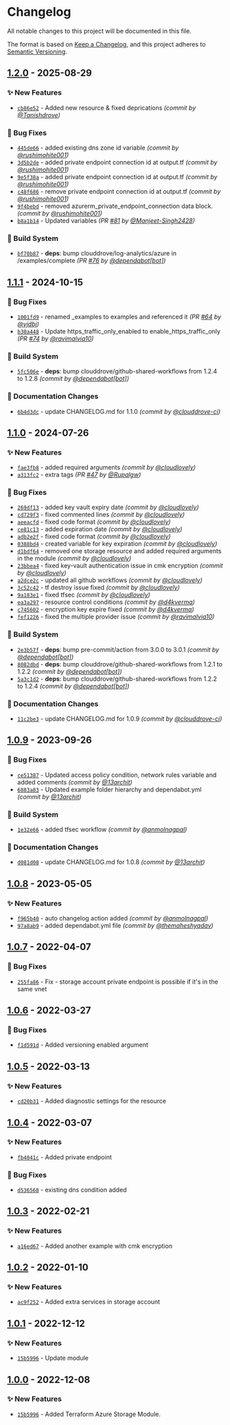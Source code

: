 # Changelog
All notable changes to this project will be documented in this file.

The format is based on [Keep a Changelog](https://keepachangelog.com/en/1.0.0/),
and this project adheres to [Semantic Versioning](https://semver.org/spec/v2.0.0.html).

## [1.2.0] - 2025-08-29
### :sparkles: New Features
- [`cb86e52`](https://github.com/clouddrove/terraform-azure-storage/commit/cb86e52bd784d01f851cada21fdce6b413acadfc) - Added new resource & fixed deprications *(commit by [@Tanishdrove](https://github.com/Tanishdrove))*

### :bug: Bug Fixes
- [`445de66`](https://github.com/clouddrove/terraform-azure-storage/commit/445de66c7411d009fffd66cd929a1e0fb3c7e0ea) - added existing dns zone id variable *(commit by [@rushimohite001](https://github.com/rushimohite001))*
- [`3d5b2de`](https://github.com/clouddrove/terraform-azure-storage/commit/3d5b2debfe349b2e5ce946f359b0e4bf9123fefd) - added private endpoint connection id at output.tf *(commit by [@rushimohite001](https://github.com/rushimohite001))*
- [`9e5f38a`](https://github.com/clouddrove/terraform-azure-storage/commit/9e5f38a066a208d9adb4508a8123d485e7941103) - added private endpoint connection id at output.tf *(commit by [@rushimohite001](https://github.com/rushimohite001))*
- [`c48f686`](https://github.com/clouddrove/terraform-azure-storage/commit/c48f68612864e3b4f73076facddff3947cad99dc) - remove private endpoint connection id at output.tf *(commit by [@rushimohite001](https://github.com/rushimohite001))*
- [`9f4bebd`](https://github.com/clouddrove/terraform-azure-storage/commit/9f4bebde358725229be7a9fa21a801bac2638128) - removed azurerm_private_endpoint_connection data block. *(commit by [@rushimohite001](https://github.com/rushimohite001))*
- [`b8a1b14`](https://github.com/clouddrove/terraform-azure-storage/commit/b8a1b140c35ee71f093e54f457766906eadee4ec) - Updated variables *(PR [#81](https://github.com/clouddrove/terraform-azure-storage/pull/81) by [@Manjeet-Singh2428](https://github.com/Manjeet-Singh2428))*

### :construction_worker: Build System
- [`bf70b87`](https://github.com/clouddrove/terraform-azure-storage/commit/bf70b8774eec43103b569d3ac03a454d53942227) - **deps**: bump clouddrove/log-analytics/azure in /examples/complete *(PR [#76](https://github.com/clouddrove/terraform-azure-storage/pull/76) by [@dependabot[bot]](https://github.com/apps/dependabot))*


## [1.1.1] - 2024-10-15
### :bug: Bug Fixes
- [`1001fd9`](https://github.com/clouddrove/terraform-azure-storage/commit/1001fd9f47d34d132c46aa1a5ace2734290f6c32) - renamed _examples to examples and referenced it *(PR [#64](https://github.com/clouddrove/terraform-azure-storage/pull/64) by [@vjdbj](https://github.com/vjdbj))*
- [`b30a448`](https://github.com/clouddrove/terraform-azure-storage/commit/b30a44844c12db433781b4490ee1e7b5efe0a857) - Update https_traffic_only_enabled to enable_https_traffic_only *(PR [#74](https://github.com/clouddrove/terraform-azure-storage/pull/74) by [@ravimalvia10](https://github.com/ravimalvia10))*

### :construction_worker: Build System
- [`5fc506e`](https://github.com/clouddrove/terraform-azure-storage/commit/5fc506e7ac1f659649df9e5fa63d349427e2a860) - **deps**: bump clouddrove/github-shared-workflows from 1.2.4 to 1.2.8 *(commit by [@dependabot[bot]](https://github.com/apps/dependabot))*

### :memo: Documentation Changes
- [`6b4d3dc`](https://github.com/clouddrove/terraform-azure-storage/commit/6b4d3dc284dd8773e9c893ba39445b01bfe6a5c2) - update CHANGELOG.md for 1.1.0 *(commit by [@clouddrove-ci](https://github.com/clouddrove-ci))*


## [1.1.0] - 2024-07-26
### :sparkles: New Features
- [`fae3fb8`](https://github.com/clouddrove/terraform-azure-storage/commit/fae3fb8b344450ac5845c7d44901fd597487176b) - added required arguments *(commit by [@cloudlovely](https://github.com/cloudlovely))*
- [`a313fc2`](https://github.com/clouddrove/terraform-azure-storage/commit/a313fc23694de965a3af9a875ae20e8bf2cc1b48) - extra tags *(PR [#47](https://github.com/clouddrove/terraform-azure-storage/pull/47) by [@Rupalgw](https://github.com/Rupalgw))*

### :bug: Bug Fixes
- [`269df13`](https://github.com/clouddrove/terraform-azure-storage/commit/269df1309b19cc6c1f75542e840ff77458a0f6b1) - added key vault expiry date *(commit by [@cloudlovely](https://github.com/cloudlovely))*
- [`cd729f3`](https://github.com/clouddrove/terraform-azure-storage/commit/cd729f3946258b60c3882393ffd807c20c954cca) - fixed commented lines *(commit by [@cloudlovely](https://github.com/cloudlovely))*
- [`aeeacfd`](https://github.com/clouddrove/terraform-azure-storage/commit/aeeacfd00a13d3e73960499ca7717183d67593c5) - fixed code format *(commit by [@cloudlovely](https://github.com/cloudlovely))*
- [`ce81c13`](https://github.com/clouddrove/terraform-azure-storage/commit/ce81c1343dbbf76097edd926af07ab08569f4d04) - added expiration date *(commit by [@cloudlovely](https://github.com/cloudlovely))*
- [`adb2e2f`](https://github.com/clouddrove/terraform-azure-storage/commit/adb2e2f2d3d5041947a12211b0253f2cfbe6e70c) - fixed code format *(commit by [@cloudlovely](https://github.com/cloudlovely))*
- [`0388bd4`](https://github.com/clouddrove/terraform-azure-storage/commit/0388bd46a70bb0595be8d81cc2c1110c3c30a998) - created variable for key expiration *(commit by [@cloudlovely](https://github.com/cloudlovely))*
- [`d1bdf64`](https://github.com/clouddrove/terraform-azure-storage/commit/d1bdf6434f3ac7356e50a55ded790e340d8e6b36) - removed one storage resource and added required arguments in the module *(commit by [@cloudlovely](https://github.com/cloudlovely))*
- [`23bbea4`](https://github.com/clouddrove/terraform-azure-storage/commit/23bbea420efc42ba8e63194586b0951bc3a08dbf) - fixed key-vault authentication issue in cmk encryption *(commit by [@cloudlovely](https://github.com/cloudlovely))*
- [`a2dce2c`](https://github.com/clouddrove/terraform-azure-storage/commit/a2dce2c3b9026e8c81ba893f2681c299afd826b1) - updated all github workflows *(commit by [@cloudlovely](https://github.com/cloudlovely))*
- [`3c52c42`](https://github.com/clouddrove/terraform-azure-storage/commit/3c52c42069f3edae030966d5a32a61f0ed23c6e4) - tf destroy issue fixed *(commit by [@cloudlovely](https://github.com/cloudlovely))*
- [`9a183e1`](https://github.com/clouddrove/terraform-azure-storage/commit/9a183e1ae2c3997d4028464064445a1a0633c3a7) - fixed tfsec *(commit by [@cloudlovely](https://github.com/cloudlovely))*
- [`ea3a297`](https://github.com/clouddrove/terraform-azure-storage/commit/ea3a2970b5618a2cc132dbe670910171fe902550) - resource control conditions *(commit by [@d4kverma](https://github.com/d4kverma))*
- [`c745602`](https://github.com/clouddrove/terraform-azure-storage/commit/c7456023c06429d4323d1f8d9416848cad8be859) - encryption key expire fixed *(commit by [@d4kverma](https://github.com/d4kverma))*
- [`fef1226`](https://github.com/clouddrove/terraform-azure-storage/commit/fef1226f312d4747f772ba7883d06434e1d2fa77) - fixed the multiple provider issue *(commit by [@ravimalvia10](https://github.com/ravimalvia10))*

### :construction_worker: Build System
- [`2e3b57f`](https://github.com/clouddrove/terraform-azure-storage/commit/2e3b57f604edfbf4b677a1bdea9167610b4da789) - **deps**: bump pre-commit/action from 3.0.0 to 3.0.1 *(commit by [@dependabot[bot]](https://github.com/apps/dependabot))*
- [`8082dbd`](https://github.com/clouddrove/terraform-azure-storage/commit/8082dbd1950160572bec3aae7db0c180e7122b62) - **deps**: bump clouddrove/github-shared-workflows from 1.2.1 to 1.2.2 *(commit by [@dependabot[bot]](https://github.com/apps/dependabot))*
- [`5a3c1d2`](https://github.com/clouddrove/terraform-azure-storage/commit/5a3c1d2dfa66c7bf5d997f19985fa4b663d44cb1) - **deps**: bump clouddrove/github-shared-workflows from 1.2.2 to 1.2.4 *(commit by [@dependabot[bot]](https://github.com/apps/dependabot))*

### :memo: Documentation Changes
- [`11c2be3`](https://github.com/clouddrove/terraform-azure-storage/commit/11c2be3b397a1ab4ab5a33cbf3f49002b04f592a) - update CHANGELOG.md for 1.0.9 *(commit by [@clouddrove-ci](https://github.com/clouddrove-ci))*


## [1.0.9] - 2023-09-26
### :bug: Bug Fixes
- [`ce51387`](https://github.com/clouddrove/terraform-azure-storage/commit/ce51387b147571079f5a97657f0997037a81b347) - Updated access policy condition, network rules variable and added comments *(commit by [@13archit](https://github.com/13archit))*
- [`6883a83`](https://github.com/clouddrove/terraform-azure-storage/commit/6883a83b295a542f6534fc6baf6136107844bc8a) - Updated example folder hierarchy and dependabot.yml *(commit by [@13archit](https://github.com/13archit))*

### :construction_worker: Build System
- [`1e32e66`](https://github.com/clouddrove/terraform-azure-storage/commit/1e32e66616e035c5ee6247ff683849de5e07249f) - added tfsec workflow *(commit by [@anmolnagpal](https://github.com/anmolnagpal))*

### :memo: Documentation Changes
- [`d081d08`](https://github.com/clouddrove/terraform-azure-storage/commit/d081d08a902edc43dd8582bb698e6736145774c0) - update CHANGELOG.md for 1.0.8 *(commit by [@13archit](https://github.com/13archit))*


## [1.0.8] - 2023-05-05
### :sparkles: New Features
- [`f965b40`](https://github.com/clouddrove/terraform-azure-storage/commit/f965b404036b400bdfaa9fec3227bf022086d6c3) - auto changelog action added *(commit by [@anmolnagpal](https://github.com/anmolnagpal))*
- [`97a8ab9`](https://github.com/clouddrove/terraform-azure-storage/commit/97a8ab9e74c9141955aa03c803ed4065f403c082) - added dependabot.yml file *(commit by [@themaheshyadav](https://github.com/themaheshyadav))*


## [1.0.7] - 2022-04-07
### :bug: Bug Fixes
- [`255fa86`](https://github.com/clouddrove/terraform-azure-storage/commit/255fa8601d76d549b104c9faa83e8b959a500add) - Fix - storage account private endpoint is possible if it's in the same vnet

## [1.0.6] - 2022-03-27
### :bug: Bug Fixes
- [`f1d591d`](https://github.com/clouddrove/terraform-azure-storage/commit/f1d591d76b4f143640e38eb25210296066135da7) - Added versioning enabled argument

## [1.0.5] - 2022-03-13
### :sparkles: New Features
- [`cd20b31`](https://github.com/clouddrove/terraform-azure-storage/commit/cd20b317695af567b6d9012d80d77d307bbf88a2) - Added diagnostic settings for the resource

## [1.0.4] - 2022-03-07
### :sparkles: New Features
- [`fb4041c`](https://github.com/clouddrove/terraform-azure-storage/commit/fb4041c59f05f278bf7ae4d7393604ec9d335b06) - Added private endpoint
### :bug: Bug Fixes
- [`d536568`](https://github.com/clouddrove/terraform-azure-storage/commit/d536568338ed0013a999243a750ed4764c2eb37e) - existing dns condition added

## [1.0.3] - 2022-02-21
### :sparkles: New Features
- [`a16ed67`](https://github.com/clouddrove/terraform-azure-storage/commit/a16ed67f18fcfb88bd62195d1c9c4b39ca0cac4b) - Added another example with cmk encryption

## [1.0.2] - 2022-01-10
### :sparkles: New Features
- [`ac9f252`](https://github.com/clouddrove/terraform-azure-storage/commit/ac9f252e4e17bce63c1fd78c5f24a3ed3e6a02cb) - Added extra services in storage account

## [1.0.1] - 2022-12-12
### :sparkles: New Features
- [`15b5996`](https://github.com/clouddrove/terraform-azure-storage/commit/15b5996c4884bf144be66c405e0c016de3f8b26e) - Update module

## [1.0.0] - 2022-12-08
### :sparkles: New Features
- [`15b5996`](https://github.com/clouddrove/terraform-azure-storage/commit/15b5996c4884bf144be66c405e0c016de3f8b26e) - Added Terraform Azure Storage Module.



[1.0.0]: https://github.com/clouddrove/terraform-azure-storage/compare/1.0.0...master
[1.0.1]: https://github.com/clouddrove/terraform-azure-storage/compare/1.0.0...1.0.1
[1.0.2]: https://github.com/clouddrove/terraform-azure-storage/compare/1.0.1...1.0.2
[1.0.3]: https://github.com/clouddrove/terraform-azure-storage/compare/1.0.2...1.0.3
[1.0.4]: https://github.com/clouddrove/terraform-azure-storage/compare/1.0.3...1.0.4
[1.0.5]: https://github.com/clouddrove/terraform-azure-storage/compare/1.0.4...1.0.5
[1.0.6]: https://github.com/clouddrove/terraform-azure-storage/compare/1.0.5...1.0.6
[1.0.7]: https://github.com/clouddrove/terraform-azure-storage/compare/1.0.5...1.0.6

[1.0.8]: https://github.com/clouddrove/terraform-azure-storage/compare/1.0.7...1.0.8
[1.0.9]: https://github.com/clouddrove/terraform-azure-storage/compare/1.0.8...1.0.9
[1.1.0]: https://github.com/clouddrove/terraform-azure-storage/compare/1.0.9...1.1.0
[1.1.1]: https://github.com/clouddrove/terraform-azure-storage/compare/1.1.0...1.1.1
[1.2.0]: https://github.com/clouddrove/terraform-azure-storage/compare/1.1.1...1.2.0
